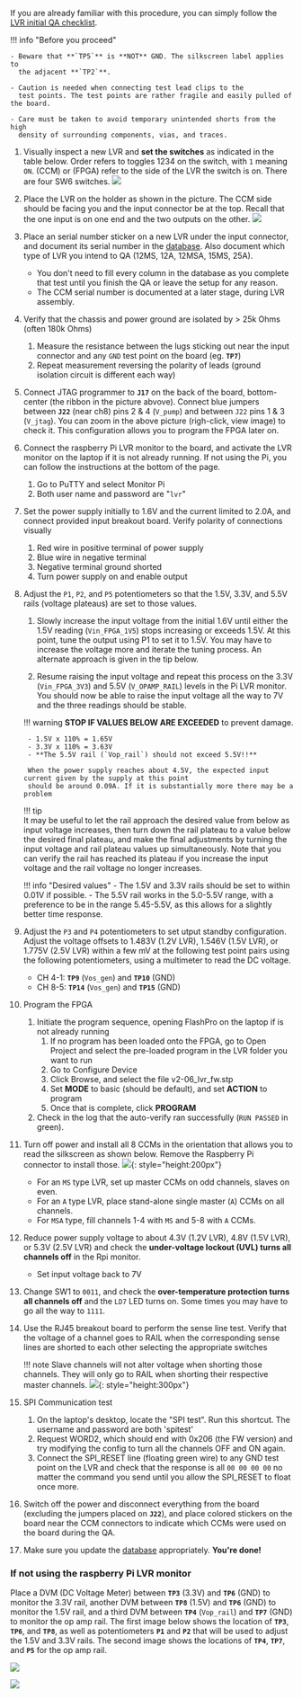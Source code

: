 If you are already familiar with this procedure, you can simply follow the [LVR initial QA checklist](LVR_initial_QA_checklist.pdf).

!!! info "Before you proceed"

    - Beware that **`TP5`** is **NOT** GND. The silkscreen label applies to
      the adjacent **`TP2`**.

    - Caution is needed when connecting test lead clips to the
      test points. The test points are rather fragile and easily pulled of the board.

    - Care must be taken to avoid temporary unintended shorts from the high
      density of surrounding components, vias, and traces.

1. Visually inspect a new LVR and **set the switches** as indicated in the table below.
Order refers to toggles 1234 on the switch, with `1` meaning `ON`. (CCM) or (FPGA) refer to the side
of the LVR the switch is on. There are four SW6 switches.
    ![](table_switches.png)
  
2. Place the LVR on the holder as shown in the picture. The CCM side should be facing you and the input
connector be at the top. Recall that the one input is on one end and the two outputs on the other.
  ![](lvr_setup_board.jpg)
  
3. Place an serial number sticker on a new LVR under the input connector, and document its serial number in the
[database](https://docs.google.com/spreadsheets/d/1KjXGhOFzi0SZPsozpKzxGjVtfr4kkS_Hv5EigUwKOj8/edit#gid=1564410083).
Also document which type of LVR you intend to QA (12MS, 12A, 12MSA, 15MS, 25A). 

    - You don't need to fill every column in the database as you complete that test until you finish the QA
    or leave the setup for any reason.
    - The CCM serial number is documented at a later stage, during LVR assembly.

4. Verify that the chassis and power ground are isolated by \> 25k Ohms (often 180k Ohms)
    1. Measure the resistance between the lugs sticking out near the input connector and any `GND` test point
    on the board (eg. **`TP7`**)
    2. Repeat measurement reversing the polarity of leads (ground isolation circuit is different each way)

5. Connect JTAG programmer to **`J17`** on the back of the board, bottom-center (the ribbon in the picture
    abvove). Connect blue jumpers between **`J22`** (near ch8) pins 2 & 4 (`V_pump`) and between `J22` pins 1 & 3 (`V_jtag`).
You can zoom in the above picture (righ-click, view image) to check it. This
configuration allows you to program the FPGA later on.

6. Connect the raspberry Pi LVR monitor to the board, and activate the LVR monitor on the laptop if it is
not already running. If not using the Pi, you can follow the instructions at the bottom of the page.
    1. Go to PuTTY and select Monitor Pi
    2. Both user name and password are "`lvr`"

7. Set the power supply initially to 1.6V and the current limited to 2.0A, and connect provided input breakout board.
Verify polarity of connections visually
    1. Red wire in positive terminal of power supply
    2. Blue wire in negative terminal
    3. Negative terminal ground shorted
    4. Turn power supply on and enable output

8. Adjust the `P1`, `P2`, and `P5` potentiometers so that the 1.5V, 3.3V, and 5.5V rails (voltage plateaus) are
set to those values.
    1. Slowly increase the input voltage from the initial 1.6V until either the 1.5V reading (`Vin_FPGA_1V5`) stops increasing or
    exceeds 1.5V. At this point, tune the output using P1 to set it to 1.5V. You may have to increase the voltage
    more and iterate the tuning process. An alternate approach is given in the tip below.
    
    2. Resume raising the input voltage and repeat this process on the 3.3V (`Vin_FPGA_3V3`) and 5.5V (`V_OPAMP_RAIL`) 
    levels in the Pi LVR monitor. You should now be able to raise the input voltage all the way to 7V and the three readings
    should be stable.
    
    !!! warning
        **STOP IF VALUES BELOW ARE EXCEEDED** to prevent damage.

        - 1.5V x 110% = 1.65V
        - 3.3V x 110% = 3.63V
        - **The 5.5V rail (`Vop_rail`) should not exceed 5.5V!!**
        
        When the power supply reaches about 4.5V, the expected input current given by the supply at this point
        should be around 0.09A. If it is substantially more there may be a problem

    !!! tip    
        It may be useful to let the rail approach the desired value from below as input voltage increases,
        then turn down the rail plateau to a value below the desired final plateau, and make the final
        adjustments by turning the input voltage and rail plateau values up simultaneously. Note that you can
        verify the rail has reached its plateau if you increase the input voltage and the rail voltage no
        longer increases.

    !!! info "Desired values"
        - The 1.5V and 3.3V rails should be set to within 0.01V if possible.
        - The 5.5V rail works in the 5.0-5.5V range, with a
        preference to be in the range 5.45-5.5V, as this allows for a slightly better time response.

9. Adjust the `P3` and `P4` potentiometers to set utput standby configuration. Adjust the voltage offsets to
1.483V (1.2V LVR), 1.546V (1.5V LVR), or 1.775V (2.5V LVR) within a few mV at the
    following test point pairs using the following potentiometers, using a multimeter to read the DC voltage.

    - CH 4-1: **`TP9`** (`Vos_gen`) and **`TP10`** (GND)
    - CH 8-5: **`TP14`** (`Vos_gen`) and **`TP15`** (GND)


10. Program the FPGA
    1. Initiate the program sequence, opening FlashPro on the laptop if is not already running
        1. If no program has been loaded onto the FPGA, go to Open Project and select the pre-loaded
        program in the LVR folder you want to run
        2. Go to Configure Device
        3. Click Browse, and select the file v2-06_lvr_fw.stp
        4. Set **MODE** to basic (should be default), and set **ACTION** to program
        5. Once that is complete, click **PROGRAM**
    2. Check in the log that the auto-verify ran successfully (`RUN PASSED` in green).

11. Turn off power and install all 8 CCMs in the orientation that allows you to read the silkscreen as shown below.
Remove the Raspberry Pi connector to install those.
  ![](ccm_board.jpg){: style="height:200px"}
    - For an `MS` type LVR, set up master CCMs on odd channels, slaves on even.
    - For an `A` type LVR, place stand-alone single master (`A`) CCMs on all channels.
    - For `MSA` type, fill channels 1-4 with `MS` and 5-8 with `A` CCMs.


12. Reduce power supply voltage to about 4.3V (1.2V LVR), 4.8V (1.5V LVR), or 5.3V (2.5V LVR) and check the **under-voltage lockout (UVL) turns all channels off**
in the Rpi monitor.
    - Set input voltage back to 7V
    
13. Change SW1 to `0011`, and check the **over-temperature protection turns all channels off** and the `LD7` LED turns on. Some times you may have to go all the way to `1111`.

12. Use the RJ45 breakout board to perform the sense line test.
    Verify that the voltage of a channel goes to RAIL when the corresponding sense
    lines are shorted to each other selecting the appropriate switches

    !!! note
        Slave channels will not alter voltage when shorting those channels.
        They will only go to RAIL when shorting their respective master channels.
    ![](sense_line_board.jpg){: style="height:300px"}

13. SPI Communication test
    1. On the laptop's desktop, locate the "SPI test". Run this shortcut. The username and password are both 'spitest'
    2. Request WORD2, which should end with 0x206 (the FW version) and try modifying the config to turn all the channels OFF and ON again.
    4. Connect the SPI_RESET line (floating green wire) to any GND test point on the LVR and check that the response is all `00 00 00 00`
    no matter the command you send until you allow the SPI_RESET to float once more.

14. Switch off the power and disconnect everything from the board (excluding the jumpers placed on **`J22`**),
and place colored stickers on the board near the CCM connectors to indicate which CCMs were used on the board
during the QA.

15. Make sure you update the
[database](https://docs.google.com/spreadsheets/d/1KjXGhOFzi0SZPsozpKzxGjVtfr4kkS_Hv5EigUwKOj8/edit#gid=1564410083)
appropriately. **You're done!**


### If not using the raspberry Pi LVR monitor
Place a DVM (DC Voltage Meter) between **`TP3`**
(3.3V) and **`TP6`** (GND) to monitor the 3.3V rail, another DVM between **`TP8`** (1.5V) and **`TP6`**
(GND) to monitor the 1.5V rail, and a third DVM between **`TP4`** (`Vop_rail`) and **`TP7`** (GND) to
monitor the op amp rail. The first image below shows the location of **`TP3`**, **`TP6`**, and **`TP8`**,
as well as potentiometers **`P1`** and **`P2`** that will be used to adjust the 1.5V and 3.3V rails. The
second image shows the locations of **`TP4`**, **`TP7`**, and **`P5`** for the op amp rail.

![](lvr_qa1.png)

![](lvr_qa2.png)

